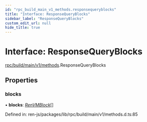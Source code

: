 ```yaml
---
id: "rpc_build_main_v1_methods.responsequeryblocks"
title: "Interface: ResponseQueryBlocks"
sidebar_label: "ResponseQueryBlocks"
custom_edit_url: null
hide_title: true
---
```


# Interface: ResponseQueryBlocks

[rpc/build/main/v1/methods](../modules/rpc_build_main_v1_methods.md).ResponseQueryBlocks

## Properties

### blocks

• **blocks**: [*RenVMBlock*](rpc_build_main_v1_methods.renvmblock.md)[]

Defined in: ren-js/packages/lib/rpc/build/main/v1/methods.d.ts:85
